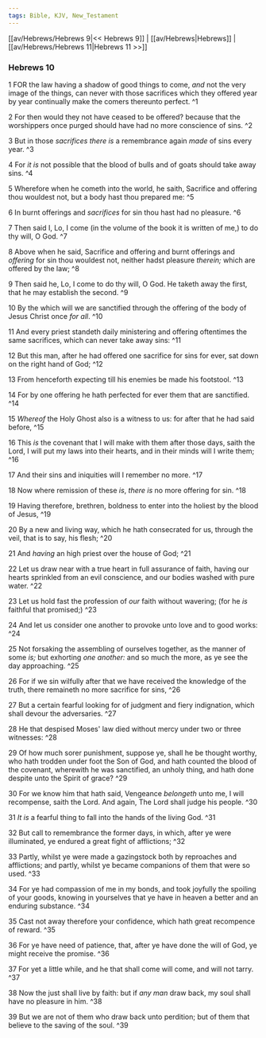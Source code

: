 ```yaml
---
tags: Bible, KJV, New_Testament
---
```


[[av/Hebrews/Hebrews 9|<< Hebrews 9]] | [[av/Hebrews|Hebrews]] | [[av/Hebrews/Hebrews 11|Hebrews 11 >>]]

### Hebrews 10

1 FOR the law having a shadow of good things to come, _and_ not the very image of the things, can never with those sacrifices which they offered year by year continually make the comers thereunto perfect. ^1

2 For then would they not have ceased to be offered? because that the worshippers once purged should have had no more conscience of sins. ^2

3 But in those _sacrifices_ _there_ _is_ a remembrance again _made_ of sins every year. ^3

4 For _it_ _is_ not possible that the blood of bulls and of goats should take away sins. ^4

5 Wherefore when he cometh into the world, he saith, Sacrifice and offering thou wouldest not, but a body hast thou prepared me: ^5

6 In burnt offerings and _sacrifices_ for sin thou hast had no pleasure. ^6

7 Then said I, Lo, I come (in the volume of the book it is written of me,) to do thy will, O God. ^7

8 Above when he said, Sacrifice and offering and burnt offerings and _offering_ for sin thou wouldest not, neither hadst pleasure _therein;_ which are offered by the law; ^8

9 Then said he, Lo, I come to do thy will, O God. He taketh away the first, that he may establish the second. ^9

10 By the which will we are sanctified through the offering of the body of Jesus Christ once _for_ _all_. ^10

11 And every priest standeth daily ministering and offering oftentimes the same sacrifices, which can never take away sins: ^11

12 But this man, after he had offered one sacrifice for sins for ever, sat down on the right hand of God; ^12

13 From henceforth expecting till his enemies be made his footstool. ^13

14 For by one offering he hath perfected for ever them that are sanctified. ^14

15 _Whereof_ the Holy Ghost also is a witness to us: for after that he had said before, ^15

16 This _is_ the covenant that I will make with them after those days, saith the Lord, I will put my laws into their hearts, and in their minds will I write them; ^16

17 And their sins and iniquities will I remember no more. ^17

18 Now where remission of these _is_, _there_ _is_ no more offering for sin. ^18

19 Having therefore, brethren, boldness to enter into the holiest by the blood of Jesus, ^19

20 By a new and living way, which he hath consecrated for us, through the veil, that is to say, his flesh; ^20

21 And _having_ an high priest over the house of God; ^21

22 Let us draw near with a true heart in full assurance of faith, having our hearts sprinkled from an evil conscience, and our bodies washed with pure water. ^22

23 Let us hold fast the profession of _our_ faith without wavering; (for he _is_ faithful that promised;) ^23

24 And let us consider one another to provoke unto love and to good works: ^24

25 Not forsaking the assembling of ourselves together, as the manner of some _is;_ but exhorting _one_ _another:_ and so much the more, as ye see the day approaching. ^25

26 For if we sin wilfully after that we have received the knowledge of the truth, there remaineth no more sacrifice for sins, ^26

27 But a certain fearful looking for of judgment and fiery indignation, which shall devour the adversaries. ^27

28 He that despised Moses' law died without mercy under two or three witnesses: ^28

29 Of how much sorer punishment, suppose ye, shall he be thought worthy, who hath trodden under foot the Son of God, and hath counted the blood of the covenant, wherewith he was sanctified, an unholy thing, and hath done despite unto the Spirit of grace? ^29

30 For we know him that hath said, Vengeance _belongeth_ unto me, I will recompense, saith the Lord. And again, The Lord shall judge his people. ^30

31 _It_ _is_ a fearful thing to fall into the hands of the living God. ^31

32 But call to remembrance the former days, in which, after ye were illuminated, ye endured a great fight of afflictions; ^32

33 Partly, whilst ye were made a gazingstock both by reproaches and afflictions; and partly, whilst ye became companions of them that were so used. ^33

34 For ye had compassion of me in my bonds, and took joyfully the spoiling of your goods, knowing in yourselves that ye have in heaven a better and an enduring substance. ^34

35 Cast not away therefore your confidence, which hath great recompence of reward. ^35

36 For ye have need of patience, that, after ye have done the will of God, ye might receive the promise. ^36

37 For yet a little while, and he that shall come will come, and will not tarry. ^37

38 Now the just shall live by faith: but if _any_ _man_ draw back, my soul shall have no pleasure in him. ^38

39 But we are not of them who draw back unto perdition; but of them that believe to the saving of the soul. ^39
